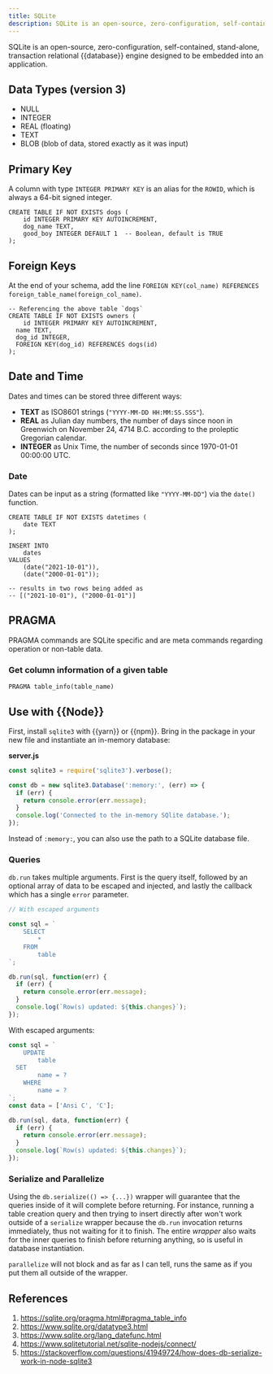 ```yaml
---
title: SQLite
description: SQLite is an open-source, zero-configuration, self-contained, stand-alone, transaction relational database.
---
```


SQLite is an open-source, zero-configuration, self-contained, stand-alone, transaction relational {{database}} engine designed to be embedded into an application.

## Data Types (version 3)

- NULL
- INTEGER
- REAL (floating)
- TEXT
- BLOB (blob of data, stored exactly as it was input)

## Primary Key

A column with type `INTEGER PRIMARY KEY` is an alias for the `ROWID`, which is always a 64-bit signed integer.

```sqlite
CREATE TABLE IF NOT EXISTS dogs (
	id INTEGER PRIMARY KEY AUTOINCREMENT,
	dog_name TEXT,
	good_boy INTEGER DEFAULT 1  -- Boolean, default is TRUE
);
```

## Foreign Keys

At the end of your schema, add the line `FOREIGN KEY(col_name) REFERENCES foreign_table_name(foreign_col_name)`.

```sqlite
-- Referencing the above table `dogs`
CREATE TABLE IF NOT EXISTS owners (
	id INTEGER PRIMARY KEY AUTOINCREMENT,
  name TEXT,
  dog_id INTEGER,
  FOREIGN KEY(dog_id) REFERENCES dogs(id)
);
```

## Date and Time

Dates and times can be stored three different ways:

- **TEXT** as ISO8601 strings (`"YYYY-MM-DD HH:MM:SS.SSS"`).
- **REAL** as Julian day numbers, the number of days since noon in Greenwich on November 24, 4714 B.C. according to the proleptic Gregorian calendar.
- **INTEGER** as Unix Time, the number of seconds since 1970-01-01 00:00:00 UTC.

### Date

Dates can be input as a string (formatted like `"YYYY-MM-DD"`) via the `date()` function.

```sqlite
CREATE TABLE IF NOT EXISTS datetimes (
	date TEXT
);

INSERT INTO
	dates
VALUES
	(date("2021-10-01")),
	(date("2000-01-01"));
	
-- results in two rows being added as 
-- [("2021-10-01"), ("2000-01-01")] 
```

## PRAGMA

PRAGMA commands are SQLite specific and are meta commands regarding operation or non-table data.

### Get column information of a given table

```sqlite
PRAGMA table_info(table_name)
```

## Use with {{Node}}

First, install `sqlite3` with {{yarn}} or {{npm}}. Bring in the package in your new file and instantiate an in-memory database:

**server.js**

```javascript
const sqlite3 = require('sqlite3').verbose();

const db = new sqlite3.Database(':memory:', (err) => {
  if (err) {
    return console.error(err.message);
  }
  console.log('Connected to the in-memory SQlite database.');
});
```

Instead of `:memory:`, you can also use the path to a SQLite database file.

### Queries

`db.run` takes multiple arguments. First is the query itself, followed by an optional array of data to be escaped and injected, and lastly the callback which has a single `error` parameter.

```javascript
// With escaped arguments

const sql = `
	SELECT
		*
	FROM
		table
`;

db.run(sql, function(err) {
  if (err) {
    return console.error(err.message);
  }
  console.log(`Row(s) updated: ${this.changes}`);
});
```

With escaped arguments:

```javascript
const sql = `
	UPDATE
		table
  SET
		name = ?
	WHERE
		name = ?
`;
const data = ['Ansi C', 'C'];

db.run(sql, data, function(err) {
  if (err) {
    return console.error(err.message);
  }
  console.log(`Row(s) updated: ${this.changes}`);
});
```

### Serialize and Parallelize

Using the `db.serialize(() => {...})` wrapper will guarantee that the queries inside of it will complete before returning. For instance, running a table creation query and then trying to insert directly after won't work outside of a `serialize` wrapper because the `db.run` invocation returns immediately, thus not waiting for it to finish. The entire *wrapper* also waits for the inner queries to finish before returning anything, so is useful in database instantiation.

`parallelize` will not block and as far as I can tell, runs the same as if you put them all outside of the wrapper.

## References

1. https://sqlite.org/pragma.html#pragma_table_info
2. https://www.sqlite.org/datatype3.html
3. https://www.sqlite.org/lang_datefunc.html
4. https://www.sqlitetutorial.net/sqlite-nodejs/connect/
5. https://stackoverflow.com/questions/41949724/how-does-db-serialize-work-in-node-sqlite3